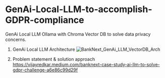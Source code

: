# GenAi-Local-LLM-to-accomplish-GDPR-compliance
GenAi Local LLM Ollama with Chroma Vector DB to solve data privacy concerns.
1. GenAi Local LLM Architecture
![BankNext_GenAi_LLM_VectorDB_Arch ](https://github.com/vijayredkar/GenAi-Local-LLM-to-accomplish-GDPR-compliance/assets/25388646/d97d7573-9bc7-49b7-97a3-3394690bd049)

2. Problem statement & solution approach
https://vijayredkar.medium.com/banknext-case-study-ai-llm-to-solve-gdpr-challenge-a6e86c99d29f
